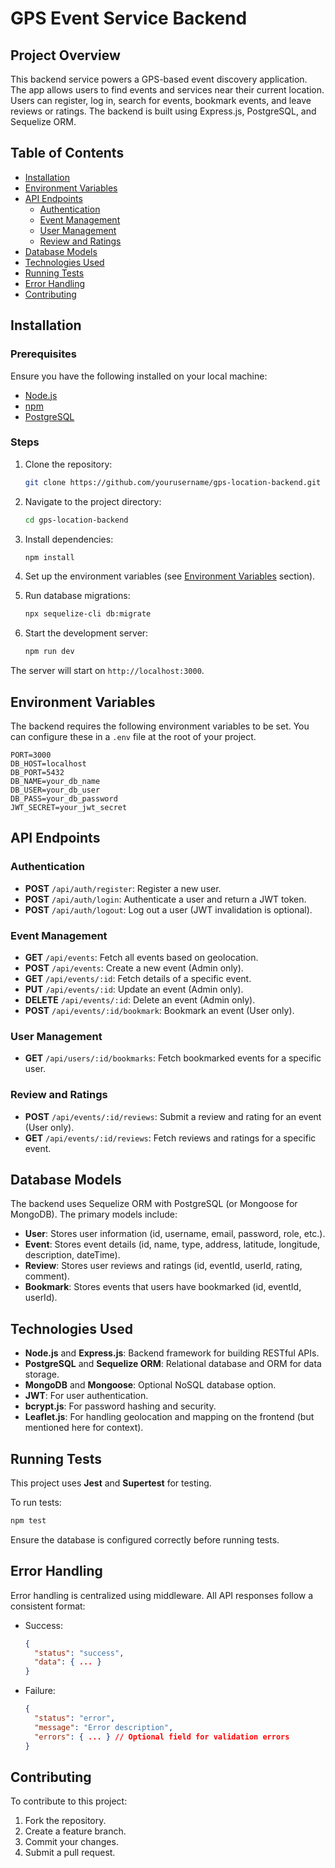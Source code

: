 # GPS Event Service Backend

## Project Overview

This backend service powers a GPS-based event discovery application. The app allows users to find events and services near their current location. Users can register, log in, search for events, bookmark events, and leave reviews or ratings. The backend is built using Express.js, PostgreSQL, and Sequelize ORM.

## Table of Contents

- [Installation](#installation)
- [Environment Variables](#environment-variables)
- [API Endpoints](#api-endpoints)
  - [Authentication](#authentication)
  - [Event Management](#event-management)
  - [User Management](#user-management)
  - [Review and Ratings](#review-and-ratings)
- [Database Models](#database-models)
- [Technologies Used](#technologies-used)
- [Running Tests](#running-tests)
- [Error Handling](#error-handling)
- [Contributing](#contributing)

## Installation

### Prerequisites

Ensure you have the following installed on your local machine:

- [Node.js](https://nodejs.org/)
- [npm](https://www.npmjs.com/)
- [PostgreSQL](https://www.postgresql.org/)

### Steps

1. Clone the repository:

   ```bash
   git clone https://github.com/yourusername/gps-location-backend.git
   ```

2. Navigate to the project directory:

   ```bash
   cd gps-location-backend
   ```

3. Install dependencies:

   ```bash
   npm install
   ```

4. Set up the environment variables (see [Environment Variables](#environment-variables) section).

5. Run database migrations:

   ```bash
   npx sequelize-cli db:migrate
   ```

6. Start the development server:

   ```bash
   npm run dev
   ```

The server will start on `http://localhost:3000`.

## Environment Variables

The backend requires the following environment variables to be set. You can configure these in a `.env` file at the root of your project.

```env
PORT=3000
DB_HOST=localhost
DB_PORT=5432
DB_NAME=your_db_name
DB_USER=your_db_user
DB_PASS=your_db_password
JWT_SECRET=your_jwt_secret
```

## API Endpoints

### Authentication

- **POST** `/api/auth/register`: Register a new user.
- **POST** `/api/auth/login`: Authenticate a user and return a JWT token.
- **POST** `/api/auth/logout`: Log out a user (JWT invalidation is optional).

### Event Management

- **GET** `/api/events`: Fetch all events based on geolocation.
- **POST** `/api/events`: Create a new event (Admin only).
- **GET** `/api/events/:id`: Fetch details of a specific event.
- **PUT** `/api/events/:id`: Update an event (Admin only).
- **DELETE** `/api/events/:id`: Delete an event (Admin only).
- **POST** `/api/events/:id/bookmark`: Bookmark an event (User only).

### User Management

- **GET** `/api/users/:id/bookmarks`: Fetch bookmarked events for a specific user.

### Review and Ratings

- **POST** `/api/events/:id/reviews`: Submit a review and rating for an event (User only).
- **GET** `/api/events/:id/reviews`: Fetch reviews and ratings for a specific event.

## Database Models

The backend uses Sequelize ORM with PostgreSQL (or Mongoose for MongoDB). The primary models include:

- **User**: Stores user information (id, username, email, password, role, etc.).
- **Event**: Stores event details (id, name, type, address, latitude, longitude, description, dateTime).
- **Review**: Stores user reviews and ratings (id, eventId, userId, rating, comment).
- **Bookmark**: Stores events that users have bookmarked (id, eventId, userId).

## Technologies Used

- **Node.js** and **Express.js**: Backend framework for building RESTful APIs.
- **PostgreSQL** and **Sequelize ORM**: Relational database and ORM for data storage.
- **MongoDB** and **Mongoose**: Optional NoSQL database option.
- **JWT**: For user authentication.
- **bcrypt.js**: For password hashing and security.
- **Leaflet.js**: For handling geolocation and mapping on the frontend (but mentioned here for context).

## Running Tests

This project uses **Jest** and **Supertest** for testing.

To run tests:

```bash
npm test
```

Ensure the database is configured correctly before running tests.

## Error Handling

Error handling is centralized using middleware. All API responses follow a consistent format:

- Success: 
  ```json
  {
    "status": "success",
    "data": { ... }
  }
  ```

- Failure:
  ```json
  {
    "status": "error",
    "message": "Error description",
    "errors": { ... } // Optional field for validation errors
  }
  ```

## Contributing

To contribute to this project:

1. Fork the repository.
2. Create a feature branch.
3. Commit your changes.
4. Submit a pull request.
<!-- ----------------------- -->


<!-- 

npm install express pg pg-hstore sequelize dotenv jsonwebtoken bcryptjs
npm install dotenv

npm i nodemon

npx sequelize-cli init

npx sequelize-cli migration:generate --name add-bookmarks-to-users

npx sequelize-cli db:migrate

CREATE INDEX idx_event_location ON "Events" USING GIST (location);

It is based on the user's current location, and the backend calculates and returns the events sorted by proximity whenever the user selects the "Sort by Distance" option. -->